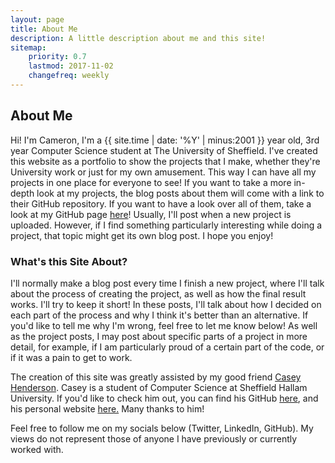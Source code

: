 ```yaml
---
layout: page
title: About Me
description: A little description about me and this site!
sitemap:
    priority: 0.7
    lastmod: 2017-11-02
    changefreq: weekly
---
```

## About Me

<!--  <span class="image left"><img src="{{ "/images/pic04.jpg" | absolute_url }}" alt=""/></span>  -->

Hi! I'm Cameron, I'm a {{ site.time | date: '%Y' | minus:2001 }} year old, 3rd year Computer Science student at The University of Sheffield. I've created this website as a portfolio to show the projects that I make, whether they're University work or just for my own amusement. This way I can have all my projects in one place for everyone to see! If you want to take a more in-depth look at my projects, the blog posts about them will come with a link to their GitHub repository. If you want to have a look over all of them, take a look at my GitHub page [here](https://github.com/Cameron-Leech-Thomson)!
Usually, I'll post when a new project is uploaded. However, if I find something particularly interesting while doing a project, that topic might get its own blog post. I hope you enjoy!

### What's this Site About?
I'll normally make a blog post every time I finish a new project, where I'll talk about the process of creating the project, as well as how the final result works. I'll try to keep it short!
In these posts, I'll talk about how I decided on each part of the process and why I think it's better than an alternative. If you'd like to tell me why I'm wrong, feel free to let me know below! As well as the project posts, I may post about specific parts of a project in more detail, for example, if I am particularly proud of a certain part of the code, or if it was a pain to get to work.

<div class="box">
  <p>
  The creation of this site was greatly assisted by my good friend <a href = "https://twitter.com/caseyh08">Casey Henderson</a>. Casey is a student of Computer Science at Sheffield Hallam University. If you'd like to check him out, you can find his GitHub <a href = "https://github.com/caseyhenderson">here</a>, and his personal website <a href = "https://caseyhenderson.github.io">here.</a> Many thanks to him!
  </p>
</div>

Feel free to follow me on my socials below (Twitter, LinkedIn, GitHub). My views do not represent those of anyone I have previously or currently worked with.
